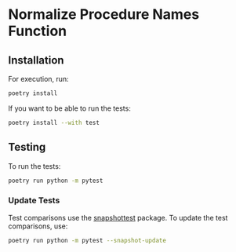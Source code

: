 # Normalize Procedure Names Function

## Installation

For execution, run:

```bash
poetry install
```

If you want to be able to run the tests:

```bash
poetry install --with test
```

## Testing

To run the tests:

```bash
poetry run python -m pytest
```

### Update Tests

Test comparisons use the [snapshottest](https://pypi.org/project/snapshottest/) package. To update the test comparisons, use:

```bash
poetry run python -m pytest --snapshot-update
```

